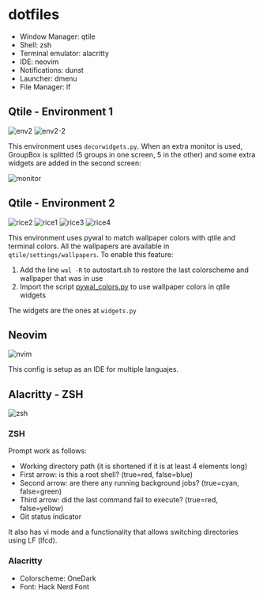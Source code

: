 # dotfiles
<ul>
  <li>Window Manager: qtile</li>
  <li>Shell: zsh</li>
  <li>Terminal emulator: alacritty</li>
  <li>IDE: neovim</li>
  <li>Notifications: dunst</li>
  <li>Launcher: dmenu</li>
  <li>File Manager: lf</li>
</ul>

## Qtile - Environment 1
![env2](https://user-images.githubusercontent.com/78796980/160302432-31409682-b74b-4c40-9772-473ae5bd00a7.png)
![env2-2](https://user-images.githubusercontent.com/78796980/160302441-a291dcc6-8d43-43f9-970a-b7ec6b899e71.png)

This environment uses `decorwidgets.py`. When an extra monitor is used, GroupBox is splitted (5 groups in one screen, 5 in the other) and some extra widgets are added in the second screen:

![monitor](https://user-images.githubusercontent.com/78796980/160303845-bb93488e-e04b-42b7-9424-89d84898176f.png)

## Qtile - Environment 2
![rice2](https://user-images.githubusercontent.com/78796980/160302779-88043e49-3ce6-46e8-85aa-057dc32d6b72.png)
![rice1](https://user-images.githubusercontent.com/78796980/160302783-5a5e3f1b-e3fc-4f02-9d0c-a0ed7aa8bf87.png)
![rice3](https://user-images.githubusercontent.com/78796980/160302784-eee5199d-117c-4cbe-a36c-ceb715e459c3.png)
![rice4](https://user-images.githubusercontent.com/78796980/160302788-df1eecd6-9118-478d-9db7-e4b3a8e87602.png)

This environment uses pywal to match wallpaper colors with qtile and terminal colors. All the wallpapers are available in `qtile/settings/wallpapers`. To enable this feature:
  1. Add the line `wal -R` to autostart.sh to restore the last colorscheme and wallpaper that was in use
  2. Import the script [pywal_colors.py](qtile/settings/scripts/pywal_colors.py) to use wallpaper colors in qtile widgets

The widgets are the ones at `widgets.py`

## Neovim 
![nvim](https://user-images.githubusercontent.com/78796980/160302889-f3b0da4f-85fe-469a-85be-ab73e14f7091.png)

This config is setup as an IDE for multiple languajes.

## Alacritty - ZSH
![zsh](https://user-images.githubusercontent.com/78796980/160304165-92d263b5-4ec0-45ce-ae2c-777be76e6e75.png)

### ZSH
Prompt work as follows:
- Working directory path (it is shortened if it is at least 4 elements long)
- First arrow: is this a root shell? (true=red, false=blue)
- Second arrow: are there any running background jobs? (true=cyan, false=green)
- Third arrow: did the last command fail to execute? (true=red, false=yellow)
- Git status indicator

It also has vi mode and a functionality that allows switching directories using LF (lfcd).
 
### Alacritty
<ul>
  <li>Colorscheme: OneDark</li>
  <li>Font: Hack Nerd Font</li>
</ul>
